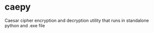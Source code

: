 # caepy
Caesar cipher encryption and decryption utility that runs in standalone python and .exe file
